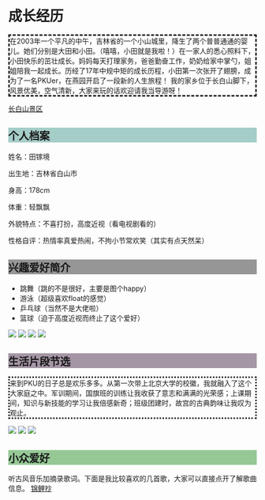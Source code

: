 <head>
<meta charset="utf-8"/>
<style>
body {
    background-image: url("https://ss0.bdstatic.com/70cFuHSh_Q1YnxGkpoWK1HF6hhy/it/u=2115974103,3875088125&fm=26&gp=0jpg");
}
p.dashed {border-style: dashed;}
p.dotted {border-style: dotted;}
</style>

<script>
var _hmt = _hmt || [];
(function() {
var hm = document.createElement("script");
hm.src = "//hm.baidu.com/hm.js?73c27e26f610eb3c9f3feb0c75b03925";
var s = document.getElementsByTagName("script")[0];
s.parentNode.insertBefore(hm, s);
})();
</script>

<script>
var _hmt = _hmt || [];
(function() {
var hm = document.createElement("script");
hm.src = "//hm.baidu.com/hm.js?73c27e26f610eb3c9f3feb0c75b03925";
var s = document.getElementsByTagName("script")[0];
s.parentNode.insertBefore(hm, s);
})();
</script>
</head>
<body>
  <h1>成长经历</h1>
  <p class="dashed">在2003年一个平凡的中午，吉林省的一个小山城里，降生了两个普普通通的婴儿。她们分别是大田和小田。（嘻嘻，小田就是我啦！）在一家人的悉心照料下，小田快乐的茁壮成长。妈妈每天打理家务，爸爸勤奋工作，奶奶给家中掌勺，姐姐陪我一起成长。历经了17年中规中矩的成长历程，小田第一次张开了翅膀，成为了一名PKUer，在燕园开启了一段新的人生旅程！
    我的家乡位于长白山脚下，风景优美，空气清新，大家来玩的话欢迎请我当导游呀！</p>
    <a href="https://baike.baidu.com/item/长白山景区/12001811?fr=aladdin">长白山景区</a>
  <h2 style="background-color:rgb(165, 205, 200)">
  个人档案</h2>
  <p>姓名：田镓境</P>
  <p> 出生地：吉林省白山市</p>
  <p>  身高：178cm</p>
  <p>  体重：轻飘飘</p>
  <p>  外貌特点：不喜打扮，高度近视（看电视剧看的）</p>
   <p>性格自评：热情率真爱热闹，不拘小节常欢笑（其实有点天然呆）</p>
   <h2 style="background-color:rgb(150,150,150)">兴趣爱好简介</h2>
   <ul>
 <li>跳舞（跳的不是很好，主要是图个happy）</li>
 <li>游泳（超级喜欢float的感觉）</li>
 <li>乒乓球（当然不是大佬啦）</li>
 <li>篮球（迫于高度近视而终止了这个爱好）</li>
 </ul>
 <img src="跳舞.jpg">
 <img src="游泳.jpg">
 <img src="乒乓球.jpg">
 <img src="篮球.jpg">
 <h2 style="background-color:rgb(165,150,165)">生活片段节选</h2>
 <p class="dotted">来到PKU的日子总是欢乐多多。从第一次带上北京大学的校徽，我就融入了这个大家庭之中。军训期间，国旗班的训练让我收获了意志和满满的光荣感；上课期间，知识与新技能的学习让我倍感新奇；班级团建时，故宫的古典韵味让我叹为观止。</p>
 <img src="校徽.jpg">
 <img src="故宫游.jpg">
 <img src="国旗班.jpg">
 <h2 style="background-color:rgb(150,200,150)">小众爱好</h2>
 <p>听古风音乐加摘录歌词。下面是我比较喜欢的几首歌，大家可以直接点开了解歌曲信息。
    <a href="https://baike.baidu.com/item/锦鲤抄/2271694?fr=aladdin">锦鲤抄</a>
    <a href="https://baike.baidu.com/item/不老梦/19837575?fr=aladdin>不老梦</a>
   </p>
 
 


